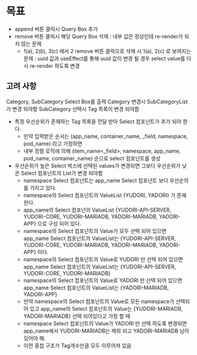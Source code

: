 # 목표

- append 버튼 클릭시 Query Box 추가
- remove 버튼 클릭시 해당 Query Box 삭제
  : 내부 값은 정상인데 re-render가 되지 않는 문제
  - 1(a), 2(b), 3(c) 에서 2 remove 버튼 클릭으로 삭제 시 1(a), 2(c) 로 보여지는 문제
    : uuid 값과 useEffect를 통해 uuid 값이 변경 될 경우 select value를 다시 re-render 하도록 변경

## 고려 사항

Category, SubCategory Select Box를 출력
Category 변경시 SubCategoryList가 변경 되야함
SubCategory 선택시 Tag 목록이 변경 되야함

- 특정 우선순위가 존재하는 Tag 목록을 전달 받아 Select 컴포넌트가 추가 되야 한다.
  - 만약 입력받은 순서는 (app_name, container_name, \_field, namespace, pod_name) 라고 가정하면
  - 내부 정렬 로직에 의해 (item_name<\_field>, namespace, app_name, pod_name, container_name) 순으로 select 컴포넌트를 생성
- 우선순위가 높은 Select 박스에 선택된 values가 변경되면 그보다 우선순위가 낮은 Select 컴포넌트의 List가 변경 되야함
  - namespace Select 컴포넌트는 app_name Select 컴포넌트 보다 우선순의를 가지고 있다.
  - namespace의 Select 컴포넌트의 ValueList {YUDORI, YADORI} 가 존재 한다.
  - app_name의 Select 컴포넌의 ValueList {YUDORI-API-SERVER, YUDORI-CORE, YUDORI-MARIADB, YADORI-MARIADB, YADORI-APP} 으로 구성 되어 있다.
  - namespace의 Select 컴포넌트의 Value가 모두 선택 되어 있으면 app_name Select 컴포넌트의 ValueList는 {YUDORI-API-SERVER, YUDORI-CORE, YUDORI-MARIADB, YADORI-MARIADB, YADORI-APP} 이다.
  - namespace의 Select 컴포넌트의 Value로 YUDORI 만 선택 되어 있으면 app_name Select 컴포넌트의 ValueList는 {YUDORI-API-SERVER, YUDORI-CORE, YUDORI-MARIADB}
  - namespace의 Select 컴포넌트의 Value로 YADORI 만 선택 되어 있으면 app_name Select 컴포넌트의 ValueList는 {YADORI-MARIADB, YADORI-APP}
  - 만약 namespace의 Select 컴포넌트의 Value로 모든 namespace가 선택되어 있고 app_name의 Select 컴포넌트의 Value는 {YUDORI-MARIADB, YADORI-MARIADB} 선택 되어있다고 가정 할 때
  - namespace Select 컴포넌트의 Value가 YADORI 만 선택 하도록 변경되면 app_name에서 YUDORI-MARIADB는 제외 되고 YADORI-MARIADB 남아 있어야 해.
  - 이런 중첩 구조가 Tag개수만큼 모두 이루어져 있음
